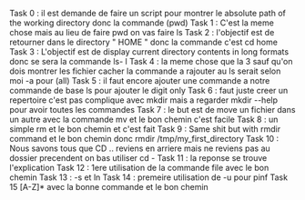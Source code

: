 Task 0 : il est demande de faire un script pour montrer le absolute path of the working directory donc la commande (pwd)
Task 1 : C'est la meme chose mais au lieu de faire pwd on vas faire ls
Task 2 : l'objectif est de retourner dans le directory " HOME " donc la commande c'est cd home
Task 3 : L'objectif est de display current directory contents in long formats donc se sera la commande ls- l
Task 4 : la meme chose que la 3 sauf qu'on dois montrer les fichier cacher la commande a rajouter au ls serait selon moi -a pour (all)
Task 5 : il faut encore ajouter une commande a notre commande de base ls pour ajouter le digit only
Task 6 : faut juste creer un repertoire c'est pas complique avec mkdir mais a regarder mkdir --help pour avoir toutes les commandes
Task 7 : le but est de move un fichier dans un autre avec la commande mv et le bon chemin c'est facile
Task 8 : un simple rm et le bon chemin et c'est fait
Task 9 : Same shit but with rmdir command et le bon chemin donc rmdir /tmp/my_first_directory
Task 10 : Nous savons tous que CD .. reviens en arriere mais ne reviens pas au dossier precendent on bas utiliser cd -
Task 11 : la reponse se trouve l'explication
Task 12 : 1ere utilisation de la commande file avec le bon chemin
Task 13 : -s et ln
Task 14 : premeire utilisation de -u pour pinf
Task 15 [A-Z]* avec la bonne commande et le bon chemin